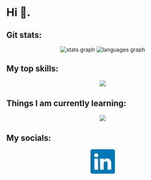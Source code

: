 # Hi 👋.
## Git stats:
<div align="center">
  <img src="https://github-readme-stats.vercel.app/api?username=christinasaidy&hide_title=false&hide_rank=false&show_icons=true&include_all_commits=true&count_private=true&disable_animations=false&theme=transparent&locale=en&hide_border=false" height="150" alt="stats graph"  />
  <img src="https://github-readme-stats.vercel.app/api/top-langs?username=christinasaidy&locale=en&hide_title=false&layout=compact&card_width=320&langs_count=5&theme=transparent&hide_border=false&hide=Jupyter%20Notebook" height="150" alt="languages graph"  />
</div>


<h2>My top skills: </h2>
<p align="center">
  <a href="https://skillicons.dev">
    <img src="https://skillicons.dev/icons?i=git,cpp,py,react,html,css,js,tailwind,cs,dotnet,ts,materialui,bootstrap" />
  </a>
</p>
<h2>Things I am currently learning:</h2>
<p align="center">
  <a href="https://skillicons.dev">
    <img src="https://skillicons.dev/icons?i=angular,figma,docker,unity" />
  </a>
</p>
<h2>My socials:</h2>
<p align="center">
<a href="www.linkedin.com/in/christina-saidy-38b4a4365">
  <img src="https://raw.githubusercontent.com/CLorant/readme-social-icons/main/large/colored/linkedin.svg" alt="linkedin Icon" />
</a>
</p>
